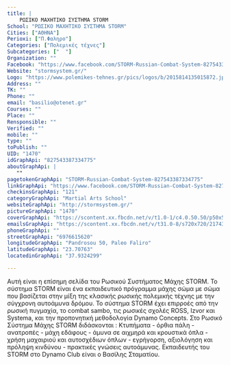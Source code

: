 ```yaml
---
title: |
    ΡΩΣΙΚΟ ΜΑΧΗΤΙΚΟ ΣΥΣΤΗΜΑ STORM
School: "ΡΩΣΙΚΟ ΜΑΧΗΤΙΚΟ ΣΥΣΤΗΜΑ STORM"
Cities: ["ΑΘΗΝΑ"]
Perioxi: ["Π.Φαληρο"]
Categories: ["Πολεμικές τέχνες"]
Subcategories: ["  "]
Organization: ""
Facebook: "https://www.facebook.com/STORM-Russian-Combat-System-827543387334775/"
Website: "stormsystem.gr/"
Logo: "https://www.polemikes-tehnes.gr/pics/logos/b/2015814135015872.jpg"
Address: ""
TK: ""
Phone: ""
email: "basilio@otenet.gr"
Courses: ""
Place: ""
Rensponsible: ""
Verified: ""
mobile: ""
type: ""
toPublish: ""
UID: "1470"
idGraphApi: "827543387334775"
aboutGraphApi: | 
   ""
pagetokenGraphApi: "STORM-Russian-Combat-System-827543387334775"
linkGraphApi: "https://www.facebook.com/STORM-Russian-Combat-System-827543387334775/"
checkinsGraphApi: "121"
categoryGraphApi: "Martial Arts School"
websiteGraphApi: "http://stormsystem.gr/"
pictureGraphApi: "1470"
coverGraphApi: "https://scontent.xx.fbcdn.net/v/t1.0-1/c4.0.50.50/p50x50/11260527_827543880668059_5667948707691018954_n.jpg?oh=4e460da8409fcdf3fa1bce212d3df2bb&amp;oe=5B03B3BA"
emailsGraphApi: "https://scontent.xx.fbcdn.net/v/t31.0-8/s720x720/21743512_1470528829702891_6798879033463365499_o.jpg?oh=3f211475ceea048cf1e6d636f54791c7&amp;oe=5B08683F"
phoneGraphApi: ""
streetGraphApi: "6976615620"
longitudeGraphApi: "Pandrosou 50, Paleo Faliro"
latitudeGraphApi: "23.70763"
locatedinGraphApi: "37.9324299"

---
```


Αυτή είναι η επίσημη σελίδα του Ρωσικού Συστήματος Μάχης STORM. To σύστημα STORM είναι ένα εκπαιδευτικό πρόγραμμα μάχης σώμα με σώμα που βασίζεται στην μίξη της κλασικής ρωσικής πολεμικής τέχνης με την σύγχρονη αυτοάμυνα δρόμου. Το σύστημα STORM έχει επιρροές από την ρωσική πυγμαχία, το combat sambo, τις ρωσικές σχολές ROSS, Izvor και Systema, και την προπονητική μεθοδολογία Dynamo Concepts. Στο Ρωσικό Σύστημα Μάχης STORM διδάσκονται : Κτυπήματα - όρθια πάλη - ανατροπές - μάχη εδάφους - άμυνα σε αιχμηρά και κρουστικά όπλα - χρήση μαχαιριού και αυτοσχέδιων όπλων - εγρήγορση, αξιολόγηση και πρόληψη κινδύνου - πρακτικές γνώσεις αυτοάμυνας. Εκπαιδευτής του STORM στο Dynamo Club είναι ο Βασίλης Σταματίου. 

